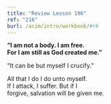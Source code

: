 ```yaml
---
title: "Review Lesson 196"
ref: "216"
burl: /acim/intro/workbook/#r6
---
```


<div markdown="1" class="center">

**“I am not a body. I am free.<br/>
For I am still as God created me.”**
</div>

“It can be but myself I crucify.”

<div markdown="1" class="review center">

All that I do I do unto myself.<br/>
If I attack, I suffer. But if I<br/>
forgive, salvation will be given me.
</div>

